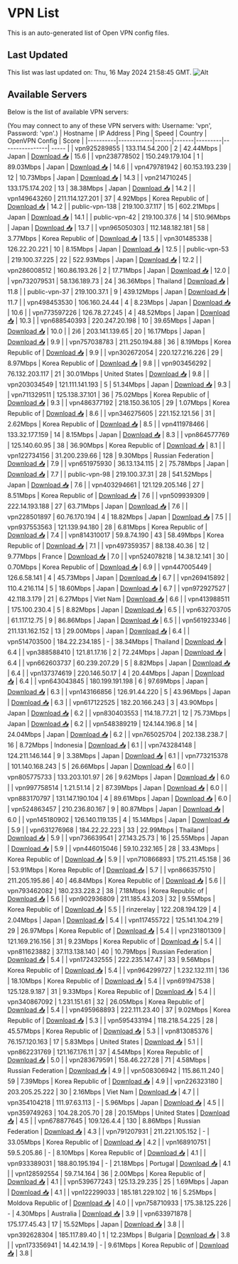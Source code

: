 # VPN List

This is an auto-generated list of Open VPN config files.

## Last Updated

This list was last updated on: Thu, 16 May 2024 21:58:45 GMT.
![Alt](https://repobeats.axiom.co/api/embed/186b98318ef1479477931607c1ad7d823f12451f.svg "Repobeats analytics image")

## Available Servers

Below is the list of available VPN servers:

(You may connect to any of these VPN servers with: Username: 'vpn', Password: 'vpn'.)
| Hostname | IP Address | Ping | Speed | Country | OpenVPN Config | Score |
|----------|------------|------|-------|---------|----------------| ----- |
| vpn925289855 | 133.114.54.200 | 2 | 42.44Mbps | Japan | [Download 📥](./configs/server_0_JP.ovpn) | 15.6 |
| vpn238778502 | 150.249.179.104 | 1 | 89.03Mbps | Japan | [Download 📥](./configs/server_1_JP.ovpn) | 14.6 |
| vpn479781942 | 60.153.193.239 | 12 | 10.73Mbps | Japan | [Download 📥](./configs/server_2_JP.ovpn) | 14.3 |
| vpn214710245 | 133.175.174.202 | 13 | 38.38Mbps | Japan | [Download 📥](./configs/server_3_JP.ovpn) | 14.2 |
| vpn149643260 | 211.114.127.201 | 37 | 4.92Mbps | Korea Republic of | [Download 📥](./configs/server_4_KR.ovpn) | 14.2 |
| public-vpn-138 | 219.100.37.117 | 15 | 602.21Mbps | Japan | [Download 📥](./configs/server_5_JP.ovpn) | 14.1 |
| public-vpn-42 | 219.100.37.6 | 14 | 510.96Mbps | Japan | [Download 📥](./configs/server_6_JP.ovpn) | 13.7 |
| vpn965050303 | 112.148.182.181 | 58 | 3.77Mbps | Korea Republic of | [Download 📥](./configs/server_7_KR.ovpn) | 13.5 |
| vpn301485338 | 126.22.20.221 | 10 | 8.15Mbps | Japan | [Download 📥](./configs/server_8_JP.ovpn) | 12.5 |
| public-vpn-53 | 219.100.37.225 | 22 | 522.93Mbps | Japan | [Download 📥](./configs/server_9_JP.ovpn) | 12.2 |
| vpn286008512 | 160.86.193.26 | 2 | 17.71Mbps | Japan | [Download 📥](./configs/server_10_JP.ovpn) | 12.0 |
| vpn732079531 | 58.136.189.73 | 24 | 36.36Mbps | Thailand | [Download 📥](./configs/server_11_TH.ovpn) | 11.8 |
| public-vpn-37 | 219.100.37.1 | 9 | 439.12Mbps | Japan | [Download 📥](./configs/server_12_JP.ovpn) | 11.7 |
| vpn498453530 | 106.160.24.44 | 4 | 8.23Mbps | Japan | [Download 📥](./configs/server_13_JP.ovpn) | 10.6 |
| vpn773597226 | 126.78.27.245 | 4 | 48.52Mbps | Japan | [Download 📥](./configs/server_14_JP.ovpn) | 10.3 |
| vpn688540393 | 220.247.20.198 | 10 | 39.65Mbps | Japan | [Download 📥](./configs/server_15_JP.ovpn) | 10.0 |
| 2i6 | 203.141.139.65 | 20 | 16.17Mbps | Japan | [Download 📥](./configs/server_16_JP.ovpn) | 9.9 |
| vpn757038783 | 211.250.194.88 | 36 | 8.19Mbps | Korea Republic of | [Download 📥](./configs/server_17_KR.ovpn) | 9.9 |
| vpn302672054 | 220.127.216.226 | 29 | 8.97Mbps | Korea Republic of | [Download 📥](./configs/server_18_KR.ovpn) | 9.8 |
| vpn903456292 | 76.132.203.117 | 21 | 30.01Mbps | United States | [Download 📥](./configs/server_19_US.ovpn) | 9.8 |
| vpn203034549 | 121.111.141.193 | 5 | 51.34Mbps | Japan | [Download 📥](./configs/server_20_JP.ovpn) | 9.3 |
| vpn711329511 | 125.138.37.101 | 36 | 75.02Mbps | Korea Republic of | [Download 📥](./configs/server_21_KR.ovpn) | 9.3 |
| vpn486377192 | 218.150.36.105 | 29 | 1.07Mbps | Korea Republic of | [Download 📥](./configs/server_22_KR.ovpn) | 8.6 |
| vpn346275605 | 221.152.121.56 | 31 | 2.62Mbps | Korea Republic of | [Download 📥](./configs/server_23_KR.ovpn) | 8.5 |
| vpn411978466 | 133.32.177.159 | 14 | 8.15Mbps | Japan | [Download 📥](./configs/server_24_JP.ovpn) | 8.3 |
| vpn864577769 | 125.140.60.95 | 38 | 36.90Mbps | Korea Republic of | [Download 📥](./configs/server_25_KR.ovpn) | 8.1 |
| vpn122734156 | 31.200.239.66 | 128 | 9.30Mbps | Russian Federation | [Download 📥](./configs/server_26_RU.ovpn) | 7.9 |
| vpn651975930 | 36.13.134.115 | 2 | 75.78Mbps | Japan | [Download 📥](./configs/server_27_JP.ovpn) | 7.7 |
| public-vpn-98 | 219.100.37.31 | 28 | 541.52Mbps | Japan | [Download 📥](./configs/server_28_JP.ovpn) | 7.6 |
| vpn403294661 | 121.129.205.146 | 27 | 8.51Mbps | Korea Republic of | [Download 📥](./configs/server_29_KR.ovpn) | 7.6 |
| vpn509939309 | 222.14.193.188 | 27 | 63.71Mbps | Japan | [Download 📥](./configs/server_30_JP.ovpn) | 7.6 |
| vpn228501897 | 60.76.170.194 | 4 | 18.82Mbps | Japan | [Download 📥](./configs/server_31_JP.ovpn) | 7.5 |
| vpn937553563 | 121.139.94.180 | 28 | 6.81Mbps | Korea Republic of | [Download 📥](./configs/server_32_KR.ovpn) | 7.4 |
| vpn814310017 | 59.8.74.190 | 43 | 58.49Mbps | Korea Republic of | [Download 📥](./configs/server_33_KR.ovpn) | 7.1 |
| vpn497359357 | 88.138.40.36 | 12 | 9.77Mbps | France | [Download 📥](./configs/server_34_FR.ovpn) | 7.0 |
| vpn524078218 | 14.38.12.141 | 30 | 0.70Mbps | Korea Republic of | [Download 📥](./configs/server_35_KR.ovpn) | 6.9 |
| vpn447005449 | 126.6.58.141 | 4 | 45.73Mbps | Japan | [Download 📥](./configs/server_36_JP.ovpn) | 6.7 |
| vpn269415892 | 110.4.216.114 | 5 | 18.60Mbps | Japan | [Download 📥](./configs/server_37_JP.ovpn) | 6.7 |
| vpn972927527 | 42.118.3.179 | 21 | 6.27Mbps | Viet Nam | [Download 📥](./configs/server_38_VN.ovpn) | 6.6 |
| vpn413988511 | 175.100.230.4 | 5 | 8.82Mbps | Japan | [Download 📥](./configs/server_39_JP.ovpn) | 6.5 |
| vpn632703705 | 61.117.12.75 | 9 | 86.86Mbps | Japan | [Download 📥](./configs/server_40_JP.ovpn) | 6.5 |
| vpn561923346 | 211.131.162.152 | 13 | 29.00Mbps | Japan | [Download 📥](./configs/server_41_JP.ovpn) | 6.4 |
| vpn514703500 | 184.22.234.185 | - | 38.34Mbps | Thailand | [Download 📥](./configs/server_42_TH.ovpn) | 6.4 |
| vpn388588410 | 121.81.17.16 | 2 | 72.24Mbps | Japan | [Download 📥](./configs/server_43_JP.ovpn) | 6.4 |
| vpn662603737 | 60.239.207.29 | 5 | 8.82Mbps | Japan | [Download 📥](./configs/server_44_JP.ovpn) | 6.4 |
| vpn137374619 | 220.146.50.17 | 4 | 20.44Mbps | Japan | [Download 📥](./configs/server_45_JP.ovpn) | 6.4 |
| vpn643043845 | 180.199.191.198 | 6 | 97.69Mbps | Japan | [Download 📥](./configs/server_46_JP.ovpn) | 6.3 |
| vpn143166856 | 126.91.44.220 | 5 | 43.96Mbps | Japan | [Download 📥](./configs/server_47_JP.ovpn) | 6.3 |
| vpn617122525 | 182.20.166.243 | 3 | 43.90Mbps | Japan | [Download 📥](./configs/server_48_JP.ovpn) | 6.2 |
| vpn830403553 | 114.18.77.21 | 12 | 75.73Mbps | Japan | [Download 📥](./configs/server_49_JP.ovpn) | 6.2 |
| vpn548389219 | 124.144.196.8 | 14 | 24.04Mbps | Japan | [Download 📥](./configs/server_50_JP.ovpn) | 6.2 |
| vpn765025704 | 202.138.238.7 | 16 | 8.72Mbps | Indonesia | [Download 📥](./configs/server_51_ID.ovpn) | 6.1 |
| vpn743284148 | 124.211.146.144 | 9 | 3.38Mbps | Japan | [Download 📥](./configs/server_52_JP.ovpn) | 6.1 |
| vpn773215378 | 101.140.168.243 | 5 | 26.66Mbps | Japan | [Download 📥](./configs/server_53_JP.ovpn) | 6.0 |
| vpn805775733 | 133.203.101.97 | 26 | 9.62Mbps | Japan | [Download 📥](./configs/server_54_JP.ovpn) | 6.0 |
| vpn997758514 | 1.21.51.14 | 2 | 87.39Mbps | Japan | [Download 📥](./configs/server_55_JP.ovpn) | 6.0 |
| vpn883170797 | 131.147.190.104 | 4 | 89.61Mbps | Japan | [Download 📥](./configs/server_56_JP.ovpn) | 6.0 |
| vpn524863457 | 210.236.80.167 | 9 | 80.87Mbps | Japan | [Download 📥](./configs/server_57_JP.ovpn) | 6.0 |
| vpn145180902 | 126.140.119.135 | 4 | 15.14Mbps | Japan | [Download 📥](./configs/server_58_JP.ovpn) | 5.9 |
| vpn631276968 | 184.22.22.223 | 33 | 22.99Mbps | Thailand | [Download 📥](./configs/server_59_TH.ovpn) | 5.9 |
| vpn736639541 | 27.143.25.73 | 16 | 25.55Mbps | Japan | [Download 📥](./configs/server_60_JP.ovpn) | 5.9 |
| vpn446015046 | 59.10.232.165 | 28 | 33.43Mbps | Korea Republic of | [Download 📥](./configs/server_61_KR.ovpn) | 5.9 |
| vpn710866893 | 175.211.45.158 | 36 | 53.91Mbps | Korea Republic of | [Download 📥](./configs/server_62_KR.ovpn) | 5.7 |
| vpn866357510 | 211.205.195.86 | 40 | 46.84Mbps | Korea Republic of | [Download 📥](./configs/server_63_KR.ovpn) | 5.6 |
| vpn793462082 | 180.233.228.2 | 38 | 7.18Mbps | Korea Republic of | [Download 📥](./configs/server_64_KR.ovpn) | 5.6 |
| vpn902936809 | 211.185.43.203 | 32 | 9.55Mbps | Korea Republic of | [Download 📥](./configs/server_65_KR.ovpn) | 5.5 |
| rinzerelay | 122.208.194.129 | 4 | 2.04Mbps | Japan | [Download 📥](./configs/server_66_JP.ovpn) | 5.4 |
| vpn117455722 | 125.141.104.219 | 29 | 26.97Mbps | Korea Republic of | [Download 📥](./configs/server_67_KR.ovpn) | 5.4 |
| vpn231801309 | 121.169.216.156 | 31 | 9.23Mbps | Korea Republic of | [Download 📥](./configs/server_68_KR.ovpn) | 5.4 |
| vpn811623882 | 37.113.138.140 | 40 | 10.79Mbps | Russian Federation | [Download 📥](./configs/server_69_RU.ovpn) | 5.4 |
| vpn172432555 | 222.235.147.47 | 33 | 9.56Mbps | Korea Republic of | [Download 📥](./configs/server_70_KR.ovpn) | 5.4 |
| vpn964299727 | 1.232.132.111 | 136 | 18.10Mbps | Korea Republic of | [Download 📥](./configs/server_71_KR.ovpn) | 5.4 |
| vpn691947538 | 125.128.9.187 | 31 | 9.33Mbps | Korea Republic of | [Download 📥](./configs/server_72_KR.ovpn) | 5.4 |
| vpn340867092 | 1.231.151.61 | 32 | 26.05Mbps | Korea Republic of | [Download 📥](./configs/server_73_KR.ovpn) | 5.4 |
| vpn495968893 | 222.111.23.40 | 37 | 9.02Mbps | Korea Republic of | [Download 📥](./configs/server_74_KR.ovpn) | 5.3 |
| vpn595433194 | 118.218.54.225 | 28 | 45.57Mbps | Korea Republic of | [Download 📥](./configs/server_75_KR.ovpn) | 5.3 |
| vpn813085376 | 76.157.120.163 | 17 | 5.83Mbps | United States | [Download 📥](./configs/server_76_US.ovpn) | 5.1 |
| vpn862231769 | 121.167.176.11 | 37 | 4.54Mbps | Korea Republic of | [Download 📥](./configs/server_77_KR.ovpn) | 5.0 |
| vpn283679591 | 158.46.227.28 | 71 | 4.58Mbps | Russian Federation | [Download 📥](./configs/server_78_RU.ovpn) | 4.9 |
| vpn508306942 | 115.86.11.240 | 59 | 7.39Mbps | Korea Republic of | [Download 📥](./configs/server_79_KR.ovpn) | 4.9 |
| vpn226323180 | 203.205.25.222 | 30 | 2.16Mbps | Viet Nam | [Download 📥](./configs/server_80_VN.ovpn) | 4.7 |
| vpn354104218 | 111.97.63.113 | - | 5.96Mbps | Japan | [Download 📥](./configs/server_81_JP.ovpn) | 4.5 |
| vpn359749263 | 104.28.205.70 | 28 | 20.15Mbps | United States | [Download 📥](./configs/server_82_US.ovpn) | 4.5 |
| vpn678877645 | 109.126.4.4 | 130 | 8.86Mbps | Russian Federation | [Download 📥](./configs/server_83_RU.ovpn) | 4.3 |
| vpn791207931 | 211.221.105.152 | - | 33.05Mbps | Korea Republic of | [Download 📥](./configs/server_84_KR.ovpn) | 4.2 |
| vpn168910751 | 59.5.205.86 | - | 8.10Mbps | Korea Republic of | [Download 📥](./configs/server_85_KR.ovpn) | 4.1 |
| vpn933389031 | 188.80.195.194 | - | 21.18Mbps | Portugal | [Download 📥](./configs/server_86_PT.ovpn) | 4.1 |
| vpn128592554 | 59.7.14.164 | 36 | 2.00Mbps | Korea Republic of | [Download 📥](./configs/server_87_KR.ovpn) | 4.1 |
| vpn539677243 | 125.13.29.235 | 25 | 1.69Mbps | Japan | [Download 📥](./configs/server_88_JP.ovpn) | 4.1 |
| vpn122299033 | 185.181.229.102 | 16 | 5.25Mbps | Moldova Republic of | [Download 📥](./configs/server_89_MD.ovpn) | 4.0 |
| vpn758710933 | 175.38.125.226 | - | 4.30Mbps | Australia | [Download 📥](./configs/server_90_AU.ovpn) | 3.9 |
| vpn633971878 | 175.177.45.43 | 17 | 15.52Mbps | Japan | [Download 📥](./configs/server_91_JP.ovpn) | 3.8 |
| vpn392628304 | 185.117.89.40 | 1 | 12.23Mbps | Bulgaria | [Download 📥](./configs/server_92_BG.ovpn) | 3.8 |
| vpn173356941 | 14.42.14.19 | - | 9.61Mbps | Korea Republic of | [Download 📥](./configs/server_93_KR.ovpn) | 3.8 |
